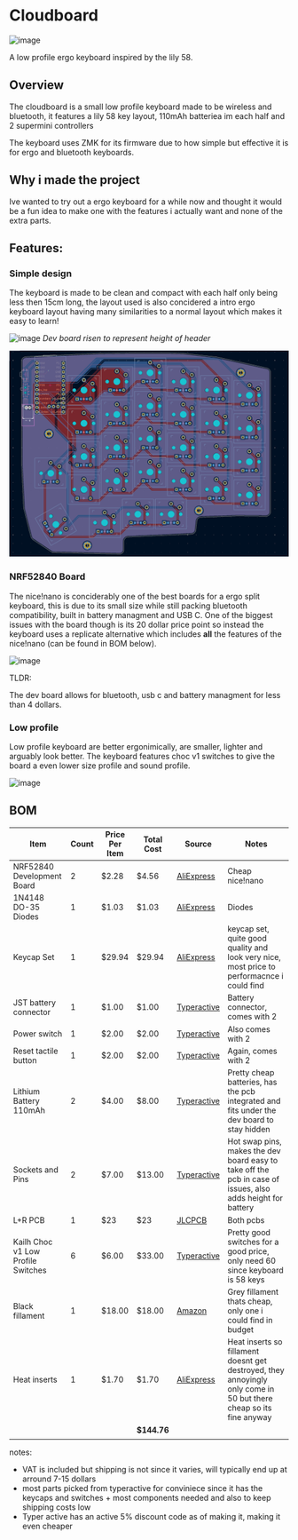 # Cloudboard

![image](https://github.com/user-attachments/assets/d89a52b3-8189-44c9-9ff8-1f11f88b464c)

A low profile ergo keyboard inspired by the lily 58.

## Overview

The cloudboard is a small low profile keyboard made to be wireless and bluetooth, it features a lily 58 key layout, 110mAh batteriea im each half and 2 supermini controllers

The keyboard uses ZMK for its firmware due to how simple but effective it is for ergo and bluetooth keyboards.

## Why i made the project

Ive wanted to try out a ergo keyboard for a while now and thought it would be a fun idea to make one with the features i actually want and none of the extra parts.

## Features:

### Simple design

The keyboard is made to be clean and compact with each half only being less then 15cm long, the layout used is also concidered a intro ergo keyboard layout having many similarities to a normal layout which makes it easy to learn!

![image](https://github.com/user-attachments/assets/e24635f4-9091-40d6-8df4-e172e8bf7eeb)
*Dev board risen to represent height of header*

![pcb](static/pcb.png)


### NRF52840 Board

The nice!nano is conciderably one of the best boards for a ergo split keyboard, this is due to its small size while still packing bluetooth compatibility, built in battery managment and USB C. One of the biggest issues with the board though is its 20 dollar price point so instead the keyboard uses a replicate alternative which includes **all** the features of the nice!nano (can be found in BOM below).

<img width="800" height="600" alt="image" src="https://github.com/user-attachments/assets/997e4fce-30fc-4af8-adf2-69cb36a1dc38" />


TLDR:

The dev board allows for bluetooth, usb c and battery managment for less than 4 dollars.

### Low profile

Low profile keyboard are better ergonimically, are smaller, lighter and arguably look better. The keyboard features choc v1 switches to give the board a even lower size profile and sound profile.

![image](https://github.com/user-attachments/assets/4c022ef0-c3ee-48b4-a293-6787055a77df)




## BOM

| Item                               | Count | Price Per Item | Total Cost  | Source                                                                                          | Notes                                                                                                              |
| ---------------------------------- | ----- | -------------- | ----------- | ----------------------------------------------------------------------------------------------- | ------------------------------------------------------------------------------------------------------------------ |
| NRF52840 Development Board         | 2     | $2.28          | $4.56       | [AliExpress](https://www.aliexpress.com/item/1005006343285322.html)                             | Cheap nice!nano                                                                                                    |
| 1N4148 DO-35 Diodes                | 1     | $1.03          | $1.03       | [AliExpress](https://www.aliexpress.com/item/1005002339916163.html)                             | Diodes                                                                                                             |
| Keycap Set                         | 1     | $29.94         | $29.94      | [AliExpress](https://www.aliexpress.com/item/1005007511714496.html)                             | keycap set, quite good quality and look very nice, most price to performacnce i could find                         |
| JST battery connector              | 1     | $1.00          | $1.00       | [Typeractive](https://typeractive.xyz/products/battery-jack?variant=45597492707559)             | Battery connector, comes with 2                                                                                    |
| Power switch                       | 1     | $2.00          | $2.00       | [Typeractive](https://typeractive.xyz/products/power-switch?variant=45597854171367)             | Also comes with 2                                                                                                  |
| Reset tactile button               | 1     | $2.00          | $2.00       | [Typeractive](https://typeractive.xyz/products/reset-button?variant=45597784932583)             | Again, comes with 2                                                                                                |
| Lithium Battery 110mAh             | 2     | $4.00          | $8.00       | [Typeractive](https://typeractive.xyz/products/lithium-battery-110mah?variant=43294731665639)   | Pretty cheap batteries, has the pcb integrated and fits under the dev board to stay hidden                         |
| Sockets and Pins                   | 2     | $7.00          | $13.00      | [Typeractive](https://typeractive.xyz/products/machine-sockets-and-pins?variant=45741664501991) | Hot swap pins, makes the dev board easy to take off the pcb in case of issues, also adds height for battery        |
| L+R PCB                            | 1   | $23           | $23    | [JLCPCB](https://cart.jlcpcb.com/quote?rand=0.6702360434866385)                                 | Both pcbs                                                                                                          |
| Kailh Choc v1 Low Profile Switches | 6     | $6.00          | $33.00      | [Typeractive](https://typeractive.xyz/products/choc-switches?variant=45741919240423)            | Pretty good switches for a good price, only need 60 since keyboard is 58 keys                                      |
| Black fillament                    | 1     | $18.00         | $18.00      | [Amazon](https://a.co/d/5nH2rc7)                                                                | Grey fillament thats cheap, only one i could find in budget                                                        |
| Heat inserts                       | 1     | $1.70          | $1.70       | [AliExpress](https://www.aliexpress.com/item/1005008666672949.html)                             | Heat inserts so fillament doesnt get destroyed, they annoyingly only come in 50 but there cheap so its fine anyway |
|                                    |       |                | **$144.76** |                                                                                                 |                                                                                                                    |
|                                    |

notes:

- VAT is included but shipping is not since it varies, will typically end up at arround 7-15 dollars
- most parts picked from typeractive for conviniece since it has the keycaps and switches + most components needed and also to keep shipping costs low
- Typer active has an active 5% discount code as of making it, making it even cheaper
